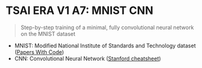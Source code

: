 # TSAI ERA V1 A7: MNIST CNN
> Step-by-step training of a minimal, fully convolutional neural network on the MNIST dataset
- MNIST: Modified National Institute of Standards and Technology dataset ([Papers With Code](https://paperswithcode.com/dataset/mnist))
- CNN: Convolutional Neural Network ([Stanford cheatsheet](https://stanford.edu/~shervine/teaching/cs-230/cheatsheet-convolutional-neural-networks))

